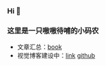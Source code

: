 ### Hi 👋 
### 这里是一只嗷嗷待哺的小码农

* 文章汇总：[book](https://github.com/lulu-s/lulu-book) 
* 视觉博客建设中：[link](https://lulu-s.github.io/) [github](https://github.com/lulu-s/lulu-s.github.io)
<!--
**lulu-s/lulu-s** is a ✨ _special_ ✨ repository because its `README.md` (this file) appears on your GitHub profile.

Here are some ideas to get you started:

- 🔭 I’m currently working on ...
- 🌱 I’m currently learning ...
- 👯 I’m looking to collaborate on ...
- 🤔 I’m looking for help with ...
- 💬 Ask me about ...
- 📫 How to reach me: ...
- 😄 Pronouns: ...
- ⚡ Fun fact: ...
-->
